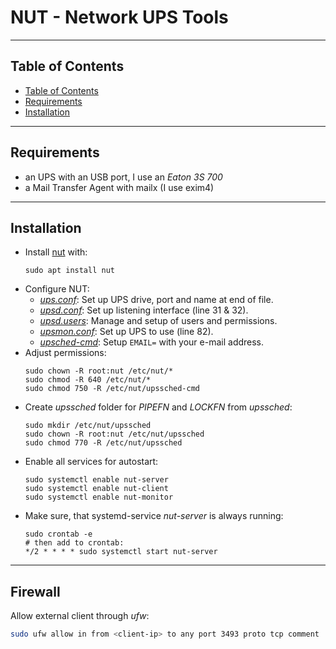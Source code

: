 # NUT - Network UPS Tools

***
## Table of Contents
- [Table of Contents](#table-of-contents)
- [Requirements](#1-requirements)
- [Installation](#2-installation)

***
## Requirements
* an UPS with an USB port, I use an _Eaton 3S 700_
* a Mail Transfer Agent with mailx (I use exim4)

***
## Installation
* Install [nut](https://networkupstools.org) with:
  ```shell
  sudo apt install nut
  ```
* Configure NUT:
  * [_ups.conf_](ups.conf): Set up UPS drive, port and name at end of file.
  * [_upsd.conf_](upsd.conf): Set up listening interface (line 31 & 32).
  * [_upsd.users_](upsd.users): Manage and setup of users and permissions.
  * [_upsmon.conf_](upsmon.conf): Set up UPS to use (line 82).
  * [_upsched-cmd_](upssched-cmd): Setup ```EMAIL=``` with your e-mail address.
* Adjust permissions:
  ```shell
  sudo chown -R root:nut /etc/nut/*
  sudo chmod -R 640 /etc/nut/*
  sudo chmod 750 -R /etc/nut/upssched-cmd
  ```
* Create _upssched_ folder for _PIPEFN_ and _LOCKFN_ from _upssched_:
  ```shell
  sudo mkdir /etc/nut/upssched
  sudo chown -R root:nut /etc/nut/upssched
  sudo chmod 770 -R /etc/nut/upssched
  ```
* Enable all services for autostart:
  ```shell
  sudo systemctl enable nut-server
  sudo systemctl enable nut-client
  sudo systemctl enable nut-monitor
  ```
* Make sure, that systemd-service _nut-server_ is always running:
  ```shell
  sudo crontab -e
  # then add to crontab:
  */2 * * * * sudo systemctl start nut-server
  ```

***
## Firewall
Allow external client through _ufw_:
``` bash
sudo ufw allow in from <client-ip> to any port 3493 proto tcp comment 'network ups tools - <client-name>'
```